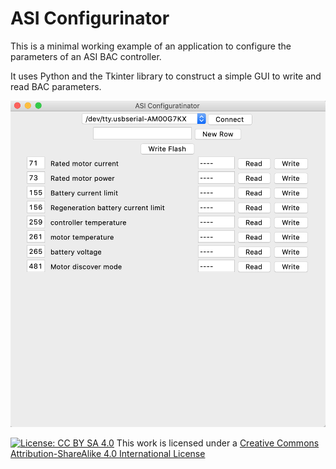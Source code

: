 # ASI Configurinator

This is a minimal working example of an application to configure the parameters of an ASI BAC controller.

It uses Python and the Tkinter library to construct a simple GUI to write and read BAC parameters.

![Screen Shot](screenshot.png)

[![License: CC BY SA 4.0](https://i.creativecommons.org/l/by-sa/4.0/88x31.png)](http://creativecommons.org/licenses/by-sa/4.0/)
This work is licensed under a
[Creative Commons Attribution-ShareAlike 4.0 International License](http://creativecommons.org/licenses/by/4.0)
